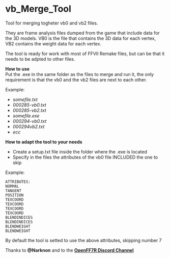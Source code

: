 # vb_Merge_Tool

Tool for merging togheter vb0 and vb2 files.  

They are frame analysis files dumped from the game that include data for the 3D models. 
VB0 is the file that contains the 3D data for each vertex, VB2 contains the weight data for each vertex.

The tool is ready for work with most of FFVII Remake files, but can be that it needs to be adpted to other files.

**How to use**  
Put the .exe in the same folder as the files to merge and run it, the only requirement is that the vb0 and the vb2 files are next to each other.  

Example:  
- *somefile.txt*
- *000285-vb0.txt*
- *000285-vb2.txt*
- *somefile.exe*
- *000294-vb0.txt*
- *000294vb2.txt*
- *ecc*

**How to adapt the tool to your needs**  
- Create a setup.txt file inside the folder where the .exe is located
- Specify in the files the attributes of the vb0 file INCLUDED the one to skip

Example:
```
ATTRIBUTES:
NORMAL
TANGENT
POSITION
TEXCOORD
TEXCOORD
TEXCOORD
TEXCOORD
BLENDINDICES
BLENDINDICES
BLENDWEIGHT
BLENDWEIGHT
```
By default the tool is setted to use the above attributes, skipping number 7

Thanks to **@Narknon**  and to the **[OpenFF7R Discord Channel](discord.gg/qdxhFwT3Tr)**   
